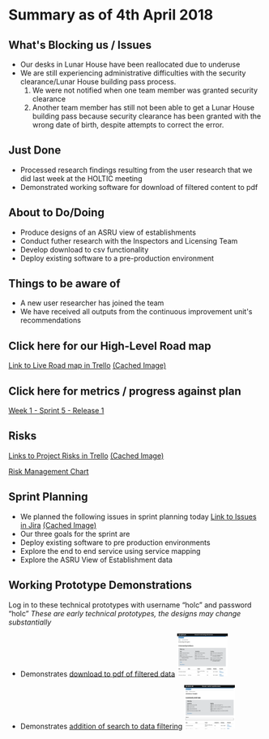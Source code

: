 # Summary as of 4th April 2018 
## What's Blocking us / Issues
* Our desks in Lunar House have been reallocated due to underuse
* We are still experiencing administrative difficulties with the security clearance/Lunar House building pass process.
	1. We were not notified when one team member was granted security clearance
	2. Another team member has still not been able to get a Lunar House building pass because security clearance has been granted with the wrong date of birth, despite attempts to correct the error.

## Just Done
* Processed research findings resulting from the user research that we did last week at the HOLTIC meeting
* Demonstrated working software for download of filtered content to pdf

## About to Do/Doing
* Produce designs of an ASRU view of establishments
* Conduct futher research with the Inspectors and Licensing Team
* Develop download to csv functionality
* Deploy existing software to a pre-production environment

## Things to be aware of
* A new user researcher has joined the team
* We have received all outputs from the continuous improvement unit's recommendations

## Click here for our High-Level Road map
[Link to Live Road map in Trello](https://trello.com/b/gDQdE01u/asl-roadmap)    [\(Cached Image\)](graphs/ASLRoadMap04042018.jpg)

## Click here for metrics / progress against plan
[Week 1 - Sprint 5 - Release 1](graphs/progress04042018.png)

## Risks
[Links to Project Risks in Trello](https://trello.com/b/VuFuCL7t/risk-register-and-kpis-asl-delivery)    [\(Cached Image\)](graphs/ASLRiskRegister04042018.jpg)

[Risk Management Chart](graphs/risk04042018.png)

## Sprint Planning
* We planned the following issues in sprint planning today [Link to Issues in Jira](https://jira.digital.homeoffice.gov.uk/secure/RapidBoard.jspa?rapidView=261)    [\(Cached Image\)](graphs/sprint04042018.jpg)
* Our three goals for the sprint are
* Deploy existing software to pre production environments
* Explore the end to end service using service mapping
* Explore the ASRU View of Establishment data

## Working Prototype Demonstrations
Log in to these technical prototypes with username “holc” and password “holc”
*These are early technical prototypes, the designs may change substantially*
* Demonstrates [download to pdf of filtered data](http://public-ui.notprod.asl.homeoffice.gov.uk/places)
<a href="graphs/exportToPDF.png"><img src="graphs/exportToPDF.png" alt="HTML5 Icon" width="100"></a>

* Demonstrates [addition of search to data filtering](http://public-ui.notprod.asl.homeoffice.gov.uk/search)
<a href="graphs/filterWithSearch.png"><img src="graphs/filterWithSearch.png" alt="HTML5 Icon" width="100"></a>

